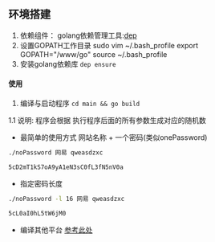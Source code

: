 ## 环境搭建
1. 依赖组件：
   golang依赖管理工具:[dep](http://cf.meitu.com/confluence/pages/viewpage.action?pageId=35854688)
3. 设置GOPATH工作目录
   sudo vim ~/.bash_profile
   export GOPATH="/www/go"
   source ~/.bash_profile
4. 安装golang依赖库
   `dep ensure`

#### 使用
1. 编译与启动程序
`cd main && go build`

1.1 说明: 程序会根据 执行程序后面的所有参数生成对应的随机数

* 最简单的使用方式 网站名称 + 一个密码(类似onePassword)
```bash
./noPassword 网易 qweasdzxc

5cD2mT1kS7oA9yA1eN3sC0fL3fN5nV0a
```

* 指定密码长度
```bash
./noPassword -l 16 网易 qweasdzxc

5cL0aI0hL5tW6jM0
```

* 编译其他平台
[参考此处](https://blog.csdn.net/panshiqu/article/details/53788067)